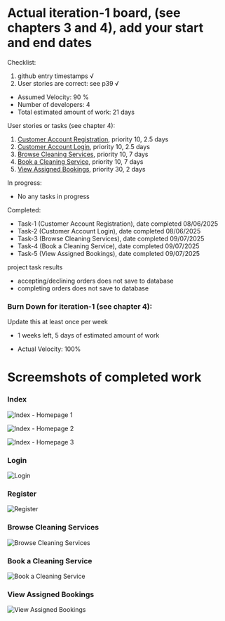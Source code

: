 # Actual iteration-1 board, (see chapters 3 and 4), add your start and end dates 

Checklist: 
1. github entry timestamps √
2. User stories are correct: see p39 √

* Assumed Velocity: 90 % 
* Number of developers: 4
* Total estimated amount of work: 21 days

User stories or tasks (see chapter 4):
1. [Customer Account Registration](./user_stories/user_stories.md), priority 10, 2.5 days
2. [Customer Account Login](./user_stories/user_stories.md), priority 10, 2.5 days
3. [Browse Cleaning Services](./user_stories/user_stories.md), priority 10, 7 days
4. [Book a Cleaning Service](./user_stories/user_stories.md), priority 10, 7 days 
5. [View Assigned Bookings](./user_stories/user_stories.md), priority 30, 2 days
<!-- 5. [Manage Provider Availability](./user_stories/user_stories.md), priority 10, 1.5 days -->
<!-- 6. [Provider Login](./user_stories/user_stories.md), priority 10, 1.5 days -->
<!-- 7. [Provider Account Registration](./user_stories/user_stories.md), priority 10, 1.5 days -->



In progress:
<!-- * Task-2 (Browse Cleaning Services), date started 18/06/2025
* Task-1 (Book a Cleaning Service), date started 18/06/2025
* Task-4 (View Assigned Bookings), date started 18/06/2025 -->
* No any tasks in progress

Completed:
* Task-1 (Customer Account Registration), date completed 08/06/2025
* Task-2 (Customer Account Login), date completed 08/06/2025
* Task-3 (Browse Cleaning Services), date completed 09/07/2025
* Task-4 (Book a Cleaning Service), date completed 09/07/2025
* Task-5 (View Assigned Bookings), date completed 09/07/2025

project task results
* accepting/declining orders does not save to database 
* completing orders does not save to database

### Burn Down for iteration-1 (see chapter 4):
Update this at least once per week
* 1 weeks left, 5 days of estimated amount of work 
<!-- * 2 weeks left, xx days
* 1 weeks left, xx days
* 0 weeks left, xx days -->
* Actual Velocity: 100%

# Screemshots of completed work

### Index
![Index - Homepage 1](iteation1_images/Homepage_1.png)

![Index - Homepage 2](iteation1_images/Homepage_2.png)

![Index - Homepage 3](iteation1_images/Homepage_3.png)

### Login
![Login](iteation1_images/Login.jpeg)

### Register
![Register](iteation1_images/Register.jpeg)

<!-- ### Service Type - Provider View
![Service Type - Provider View](iteation1_images/ServicesType_Provider.jpeg) -->

### Browse Cleaning Services
![Browse Cleaning Services](iteation1_images/BrowseServices.jpeg)

### Book a Cleaning Service
![Book a Cleaning Service](iteation1_images/BookCleaningService.jpeg)

### View Assigned Bookings
![View Assigned Bookings](iteation1_images/MyOrdersCustomer.jpeg)

<!-- ### My Orders - provider view
![My Orders - provider view](iteation1_images/MyOrdersProviders.jpeg)

### Provider Dashboard
![Provider Dashboard](iteation1_images/ProviderDashboard.jpeg) -->

